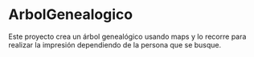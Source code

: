 # ArbolGenealogico
Este proyecto crea un árbol genealógico usando maps y lo recorre para realizar la impresión dependiendo de la persona que se busque.
